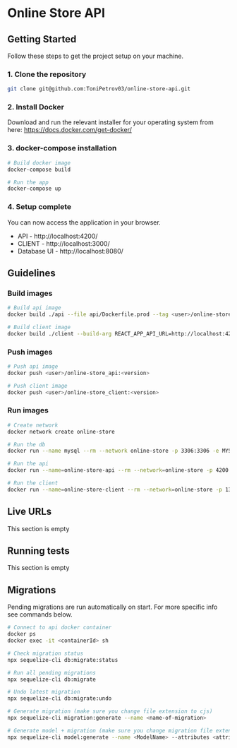 # Online Store API


## Getting Started
Follow these steps to get the project setup on your machine.

### 1. Clone the repository

```bash
git clone git@github.com:ToniPetrov03/online-store-api.git
```

### 2. Install Docker

Download and run the relevant installer for your operating system from here: https://docs.docker.com/get-docker/

### 3. docker-compose installation

```bash
# Build docker image
docker-compose build

# Run the app
docker-compose up
```

### 4. Setup complete
You can now access the application in your browser.

* API - http://localhost:4200/
* CLIENT - http://localhost:3000/
* Database UI - http://localhost:8080/

## Guidelines

### Build images

```bash
# Build api image
docker build ./api --file api/Dockerfile.prod --tag <user>/online-store_api:<version>

# Build client image
docker build ./client --build-arg REACT_APP_API_URL=http://localhost:4200 --build-arg DISABLE_ESLINT_PLUGIN=true --file client/Dockerfile.prod --tag <user>/online-store_client:<version>
```

### Push images

```bash
# Push api image
docker push <user>/online-store_api:<version>

# Push client image
docker push <user>/online-store_client:<version>
```


### Run images

```bash
# Create network
docker network create online-store

# Run the db
docker run --name mysql --rm --network online-store -p 3306:3306 -e MYSQL_ROOT_PASSWORD=root -e MYSQL_DATABASE=online_store_development -e MYSQL_USER=admin -e MYSQL_PASSWORD=123456 mysql:8.0.20

# Run the api
docker run --name=online-store-api --rm --network=online-store -p 4200:4200 -e PORT=4200 -e MYSQL_USER=admin -e MYSQL_PASSWORD=123456 -e MYSQL_DATABASE=online_store_development -e MYSQL_HOST_IP=mysql <user>/online-store_api:<version>

# Run the client
docker run --name=online-store-client --rm --network=online-store -p 1337:80 <user>/online-store_client:<version>
```
## Live URLs

This section is empty

## Running tests

This section is empty

## Migrations
Pending migrations are run automatically on start. For more specific info see commands below.

```bash
# Connect to api docker container
docker ps
docker exec -it <containerId> sh

# Check migration status
npx sequelize-cli db:migrate:status

# Run all pending migrations
npx sequelize-cli db:migrate

# Undo latest migration
npx sequelize-cli db:migrate:undo

# Generate migration (make sure you change file extension to cjs)
npx sequelize-cli migration:generate --name <name-of-migration>

# Generate model + migration (make sure you change migration file extension to cjs)
npx sequelize-cli model:generate --name <ModelName> --attributes <attribute-name>:<attribute-type>,...
```
